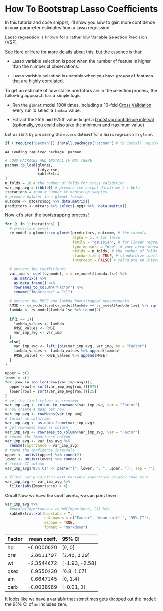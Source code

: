 How To Bootstrap Lasso Coefficients
================

In this tutorial and code snippet, I’ll show you how to gain more
confidence in your parameter estimates from a lasso regression.

Lasso regression is known for a rather low Variable Selection Precision
(VSP).

See [Here](https://web.stanford.edu/~hastie/Papers/elasticnet.pdf) or
[Here](https://www.duo.uio.no/bitstream/handle/10852/38874/KineVeronicaLund_MasterThesis.pdf?sequence=1)
for more details about this, but the essence is that:

-   Lasso variable selection is poor when the number of feature is
    higher than the number of observations.

-   Lasso variable selection is unstable when you have groups of
    features that are highly correlated.

To get an estimate of how stable predictors are in the selection
process, the following approach has a simple logic:

-   Run the `glmnet` model 1000 times, including a 10-fold [Cross
    Validation](https://machinelearningmastery.com/k-fold-cross-validation/)
    every run to select a `lambda` value.

-   Extract the 25th and 975th value to get a [bootstrap confidence
    interval](https://acclab.github.io/bootstrap-confidence-intervals.html)
    (optionally, you could also take the minimum and maximum value)

Let us start by preparing the `mtcars` dataset for a lasso regresion in
`glmnet`

``` r
if (!require("pacman")) install.packages("pacman") # to install required packages
```

    ## Loading required package: pacman

``` r
# LOAD PACKAGES AND INSTALL IF NOT THERE
pacman::p_load(glmnet,
               tidyverse,
               kableExtra
)
n_folds = 10 # the number of folds for cross validation
var_imp_avg = tibble() # prepare the output dataframe / tibble
iterations = 1000 # number of bootstrap samples
# prepare dataset in a glmnet format:
outcome <- mtcars$mpg %>% data.matrix() 
predictors <- mtcars %>% select(-mpg) %>%  data.matrix()
```

Now let’s start the bootstrapping process!

``` r
for (i in 1:iterations) {
  # predictive model:
  cv_model = glmnet::cv.glmnet(predictors, outcome, # the formula
                               alpha = 1, # for lasso
                               family = "gaussian", # for linear regression
                               type.measure = "mse", # your error measure, here mean squared error
                               nfolds = n_folds, # the number of folds in cross validation
                               standardize = TRUE, # standardize coefficients
                               intercept = FALSE) # calculate an intercept y/n
  
  # extract the coefficients
  var_imp <- coef(cv_model, s = cv_model$lambda.1se) %>% 
    as.matrix() %>% 
    as.data.frame() %>% 
    rownames_to_column("Factor") %>% 
    rename("Importance" = "s1")
  
  # extract the RMSE and lambda bootstrapped measurements
  RMSE <- cv_model$cvm[cv_model$lambda == cv_model$lambda.1se] %>% sqrt() %>% round(2)
  lambda <- cv_model$lambda.1se %>% round(2)
  
  if(i == 1){
    lambda_values <- lambda
    RMSE_values <- RMSE
    var_imp_avg <- var_imp
  }
  else{
    var_imp_avg <- left_join(var_imp_avg, var_imp, by = "Factor")
    lambda_values <- lambda_values %>% append(lambda)
    RMSE_values <- RMSE_values %>% append(RMSE)
  }
}

upper = c()
lower = c()
for (row in seq_len(nrow(var_imp_avg))){
  upper[row] = sort(var_imp_avg[row,])[975]
  lower[row] = sort(var_imp_avg[row,])[25]
}
# get the first column as rownames
var_imp_avg <- column_to_rownames(var_imp_avg, var = "Factor")
# now create a mean per row:
var_imp_avg <- rowMeans(var_imp_avg)
# format as dataframe
var_imp_avg <- as.data.frame(var_imp_avg)
# get rownames back as column
var_imp_avg <- rownames_to_column(var_imp_avg, var = "Factor")
# rename the Importance column
var_imp_avg <- var_imp_avg %>%
  rename(Importance = var_imp_avg)
# round the confidence intervals
upper <- unlist(upper) %>% round(2)
lower <- unlist(lower) %>% round(2)
# create CI column
var_imp_avg$"95% CI" <- paste("[", lower, ", ", upper, "]", sep = "")

# filter out predictors with Variable importance greater than zero
var_imp_avg <- var_imp_avg %>%  
  filter(abs(Importance) > 0)
```

Great! Now we have the coefficients, we can print them

``` r
var_imp_avg %>% 
  #mutate(Importance = round(Importance, 2)) %>% 
  kableExtra::kbl(booktabs = T,
                  col.names = c("Factor", "mean coeff.", "95% CI"),
                  escape = TRUE,
                  format = "markdown")
```

| Factor | mean coeff. | 95% CI           |
|:-------|------------:|:-----------------|
| hp     |  -0.0000020 | \[0, 0\]         |
| drat   |   2.8611797 | \[2.46, 3.29\]   |
| wt     |  -2.3544672 | \[-1.93, -2.58\] |
| qsec   |   0.9550230 | \[0.8, 1.07\]    |
| am     |   0.6647145 | \[0, 1.4\]       |
| carb   |  -0.0038989 | \[-0.01, 0\]     |

It looks like we have a variable that sometimes gets dropped out the
model: the 95% CI of `am` includes zero.
